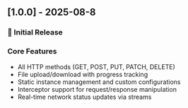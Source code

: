 ## [1.0.0] - 2025-08-8

### 🎉 Initial Release
### Core Features
- All HTTP methods (GET, POST, PUT, PATCH, DELETE)
- File upload/download with progress tracking
- Static instance management and custom configurations
- Interceptor support for request/response manipulation
- Real-time network status updates via streams


